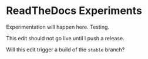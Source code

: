 # ReadTheDocs Experiments

Experimentation will happen here. Testing.

This edit should not go live until I push a release.

Will this edit trigger a build of the `stable` branch?
